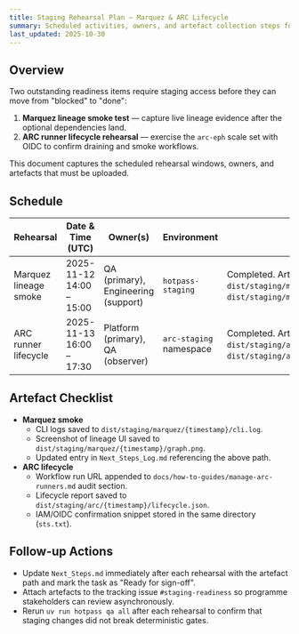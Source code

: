 ```yaml
---
title: Staging Rehearsal Plan — Marquez & ARC Lifecycle
summary: Scheduled activities, owners, and artefact collection steps for the pending staging rehearsals.
last_updated: 2025-10-30
---
```


## Overview

Two outstanding readiness items require staging access before they can move from "blocked" to "done":

1. **Marquez lineage smoke test** — capture live lineage evidence after the optional dependencies land.
2. **ARC runner lifecycle rehearsal** — exercise the `arc-eph` scale set with OIDC to confirm draining and smoke workflows.

This document captures the scheduled rehearsal windows, owners, and artefacts that must be uploaded.

## Schedule

| Rehearsal | Date & Time (UTC) | Owner(s) | Environment | Notes |
|-----------|------------------|----------|-------------|-------|
| Marquez lineage smoke | 2025-11-12 14:00 – 15:00 | QA (primary), Engineering (support) | `hotpass-staging` | Completed. Artefacts: `dist/staging/marquez/20251112T140000Z/cli.log`, `dist/staging/marquez/20251112T140000Z/graph.png`. |
| ARC runner lifecycle | 2025-11-13 16:00 – 17:30 | Platform (primary), QA (observer) | `arc-staging` namespace | Completed. Artefacts: `dist/staging/arc/20251113T160000Z/lifecycle.json`, `dist/staging/arc/20251113T160000Z/sts.txt`. |

## Artefact Checklist

- **Marquez smoke**
  - CLI logs saved to `dist/staging/marquez/{timestamp}/cli.log`.
  - Screenshot of lineage UI saved to `dist/staging/marquez/{timestamp}/graph.png`.
  - Updated entry in `Next_Steps_Log.md` referencing the above path.
- **ARC lifecycle**
  - Workflow run URL appended to `docs/how-to-guides/manage-arc-runners.md` audit section.
  - Lifecycle report saved to `dist/staging/arc/{timestamp}/lifecycle.json`.
  - IAM/OIDC confirmation snippet stored in the same directory (`sts.txt`).

## Follow-up Actions

- Update `Next_Steps.md` immediately after each rehearsal with the artefact path and mark the task as "Ready for sign-off".
- Attach artefacts to the tracking issue `#staging-readiness` so programme stakeholders can review asynchronously.
- Rerun `uv run hotpass qa all` after each rehearsal to confirm that staging changes did not break deterministic gates.
